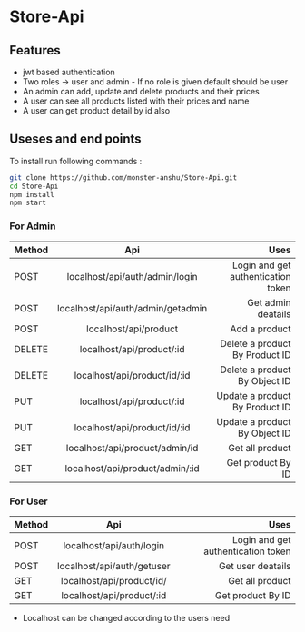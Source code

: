 # Store-Api

## Features
- jwt based authentication 
- Two roles -> user and admin - If no role is given default should be user 
- An admin can add, update and delete products and their prices 
- A user can see all products listed with their prices and name 
- A user can get product detail by id also 

## Useses and end points 

To install run following commands :
```bash
git clone https://github.com/monster-anshu/Store-Api.git
cd Store-Api
npm install
npm start
```

### For Admin
| Method | Api | Uses |
| :--- | :----: | ---: |
| POST | localhost/api/auth/admin/login       | Login and get authentication token  |
| POST | localhost/api/auth/admin/getadmin       | Get admin deatails  |
| POST | localhost/api/product     | Add a product  |
| DELETE | localhost/api/product/:id       | Delete a product By Product ID  |
| DELETE | localhost/api/product/id/:id       | Delete a product By Object ID  |
| PUT | localhost/api/product/:id       | Update a product By Product ID  |
| PUT | localhost/api/product/id/:id       | Update a product By Object ID  |
| GET | localhost/api/product/admin/id      | Get all product |
| GET | localhost/api/product/admin/:id    | Get product By ID |


### For User
| Method | Api | Uses |
| :--- | :----: | ---: |
| POST | localhost/api/auth/login       | Login and get authentication token  |
| POST | localhost/api/auth/getuser       | Get user deatails  |
| GET | localhost/api/product/id/      | Get all product |
| GET | localhost/api/product/:id    | Get product By ID |

- Localhost can be changed according to the users need 
